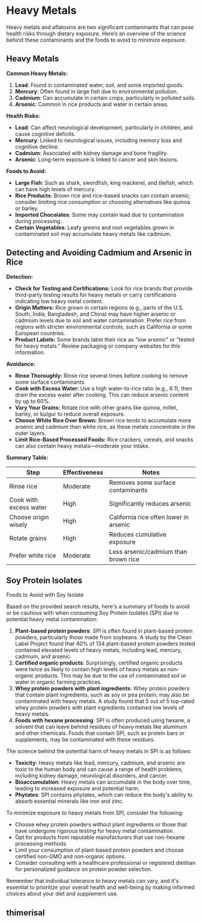 # Heavy Metals

Heavy metals and aflatoxins are two significant contaminants that can pose health risks through dietary exposure. Here’s an overview of the science behind these contaminants and the foods to avoid to minimize exposure.

## Heavy Metals

**Common Heavy Metals:**

1. **Lead**: Found in contaminated water, soil, and some imported goods.
2. **Mercury**: Often found in large fish due to environmental pollution.
3. **Cadmium**: Can accumulate in certain crops, particularly in polluted soils.
4. **Arsenic**: Common in rice products and water in certain areas.

**Health Risks:**

- **Lead**: Can affect neurological development, particularly in children, and cause cognitive deficits.
- **Mercury**: Linked to neurological issues, including memory loss and cognitive decline.
- **Cadmium**: Associated with kidney damage and bone fragility.
- **Arsenic**: Long-term exposure is linked to cancer and skin lesions.

**Foods to Avoid:**

- **Large Fish**: Such as shark, swordfish, king mackerel, and tilefish, which can have high levels of mercury.
- **Rice Products**: Brown rice and rice-based snacks can contain arsenic; consider limiting rice consumption or choosing alternatives like quinoa or barley.
- **Imported Chocolates**: Some may contain lead due to contamination during processing.
- **Certain Vegetables**: Leafy greens and root vegetables grown in contaminated soil may accumulate heavy metals like cadmium.

## Detecting and Avoiding Cadmium and Arsenic in Rice

**Detection:**
- **Check for Testing and Certifications:** Look for rice brands that provide third-party testing results for heavy metals or carry certifications indicating low heavy metal content.
- **Origin Matters:** Rice grown in certain regions (e.g., parts of the U.S. South, India, Bangladesh, and China) may have higher arsenic or cadmium levels due to soil and water contamination. Prefer rice from regions with stricter environmental controls, such as California or some European countries.
- **Product Labels:** Some brands label their rice as "low arsenic" or "tested for heavy metals." Review packaging or company websites for this information.

**Avoidance:**
- **Rinse Thoroughly:** Rinse rice several times before cooking to remove some surface contaminants.
- **Cook with Excess Water:** Use a high water-to-rice ratio (e.g., 6:1), then drain the excess water after cooking. This can reduce arsenic content by up to 60%.
- **Vary Your Grains:** Rotate rice with other grains like quinoa, millet, barley, or bulgur to reduce overall exposure.
- **Choose White Rice Over Brown:** Brown rice tends to accumulate more arsenic and cadmium than white rice, as these metals concentrate in the outer layers.
- **Limit Rice-Based Processed Foods:** Rice crackers, cereals, and snacks can also contain heavy metals—moderate your intake.

**Summary Table:**

| Step                  | Effectiveness | Notes                                      |
|-----------------------|--------------|--------------------------------------------|
| Rinse rice            | Moderate     | Removes some surface contaminants          |
| Cook with excess water| High         | Significantly reduces arsenic              |
| Choose origin wisely  | High         | California rice often lower in arsenic     |
| Rotate grains         | High         | Reduces cumulative exposure                |
| Prefer white rice     | Moderate     | Less arsenic/cadmium than brown rice       |

## Soy Protein Isolates

Foods to Avoid with Soy Isolate

Based on the provided search results, here's a summary of foods to avoid or be cautious with when consuming Soy Protein Isolates (SPI) due to potential heavy metal contamination:

1. **Plant-based protein powders**: SPI is often found in plant-based protein powders, particularly those made from soybeans. A study by the Clean Label Project found that 40% of 134 plant-based protein powders tested contained elevated levels of heavy metals, including lead, mercury, cadmium, and arsenic.
2. **Certified organic products**: Surprisingly, certified organic products were twice as likely to contain high levels of heavy metals as non-organic products. This may be due to the use of contaminated soil or water in organic farming practices.
3. **Whey protein powders with plant ingredients**: Whey protein powders that contain plant ingredients, such as soy or pea protein, may also be contaminated with heavy metals. A study found that 5 out of 5 top-rated whey protein powders with plant ingredients contained low levels of heavy metals.
4. **Foods with hexane processing**: SPI is often produced using hexane, a solvent that can leave behind residues of heavy metals like aluminum and other chemicals. Foods that contain SPI, such as protein bars or supplements, may be contaminated with these residues.

The science behind the potential harm of heavy metals in SPI is as follows:

- **Toxicity**: Heavy metals like lead, mercury, cadmium, and arsenic are toxic to the human body and can cause a range of health problems, including kidney damage, neurological disorders, and cancer.
- **Bioaccumulation**: Heavy metals can accumulate in the body over time, leading to increased exposure and potential harm.
- **Phytates**: SPI contains phytates, which can reduce the body's ability to absorb essential minerals like iron and zinc.

To minimize exposure to heavy metals from SPI, consider the following:

- Choose whey protein powders without plant ingredients or those that have undergone rigorous testing for heavy metal contamination.
- Opt for products from reputable manufacturers that use non-hexane processing methods.
- Limit your consumption of plant-based protein powders and choose certified non-GMO and non-organic options.
- Consider consulting with a healthcare professional or registered dietitian for personalized guidance on protein powder selection.

Remember that individual tolerance to heavy metals can vary, and it's essential to prioritize your overall health and well-being by making informed choices about your diet and supplement use.

## thimerisal
